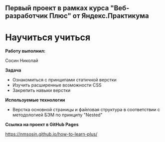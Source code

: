 Первый проект в рамках курса "Веб-разработчик Плюс" от Яндекс.Практикума
---
Научиться учиться
===
**Работу выполнил:**

Сосин Николай


**Задача**

* Ознакомиться с принципами статичной верстки
* Изучить расширенные возможности CSS
* Закрепить навыки верстки


**Используемые технологии**

* Верстка основной страницы и файловая структура в соответствии с методологией БЭМ по принципу "Nested"


**Ссылка на проект в GitHub Pages**

https://nmsosin.github.io/how-to-learn-plus/

